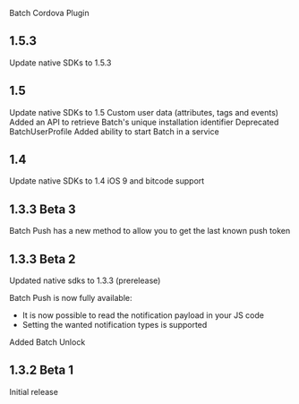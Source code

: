Batch Cordova Plugin

1.5.3
----
Update native SDKs to 1.5.3

1.5
----
Update native SDKs to 1.5
Custom user data (attributes, tags and events)
Added an API to retrieve Batch's unique installation identifier
Deprecated BatchUserProfile
Added ability to start Batch in a service

1.4
----
Update native SDKs to 1.4
iOS 9 and bitcode support

1.3.3 Beta 3
------------
Batch Push has a new method to allow you to get the last known push token

1.3.3 Beta 2
------------
Updated native sdks to 1.3.3 (prerelease)  

Batch Push is now fully available: 
 - It is now possible to read the notification payload in your JS code
 - Setting the wanted notification types is supported

Added Batch Unlock

1.3.2 Beta 1
------------

Initial release
